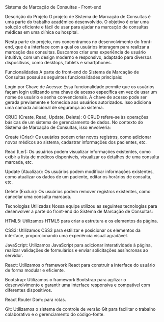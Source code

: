 
Sistema de Marcação de Consultas - Front-end


Descrição do Projeto
O projeto de Sistema de Marcação de Consultas é uma parte do trabalho acadêmico desenvolvido. O objetivo é criar uma solução eficiente e fácil de usar para ajudar na marcação de consultas médicas em uma clínica ou hospital.

Nesta parte do projeto, nos concentramos no desenvolvimento do front-end, que é a interface com a qual os usuários interagem para realizar a marcação das consultas. Buscamos criar uma experiência de usuário intuitiva, com um design moderno e responsivo, adaptado para diversos dispositivos, como desktops, tablets e smartphones.

Funcionalidades
A parte do front-end do Sistema de Marcação de Consultas possui as seguintes funcionalidades principais:

Login por Chave de Acesso: Essa funcionalidade permite que os usuários façam login utilizando uma chave de acesso específica em vez de usar um nome de usuário e senha convencionais. A chave de acesso pode ser gerada previamente e fornecida aos usuários autorizados. Isso adiciona uma camada adicional de segurança ao sistema.

CRUD (Create, Read, Update, Delete): O CRUD refere-se às operações básicas de um sistema de gerenciamento de dados. No contexto do Sistema de Marcação de Consultas, isso envolveria:

Create (Criar): Os usuários podem criar novos registros, como adicionar novos médicos ao sistema, cadastrar informações dos pacientes, etc.

Read (Ler): Os usuários podem visualizar informações existentes, como exibir a lista de médicos disponíveis, visualizar os detalhes de uma consulta marcada, etc.

Update (Atualizar): Os usuários podem modificar informações existentes, como atualizar os dados de um paciente, editar os horários de consulta, etc.

Delete (Excluir): Os usuários podem remover registros existentes, como cancelar uma consulta marcada.

Tecnologias Utilizadas
Nossa equipe utilizou as seguintes tecnologias para desenvolver a parte do front-end do Sistema de Marcação de Consultas:

HTML5: Utilizamos HTML5 para criar a estrutura e os elementos da página.

CSS3: Utilizamos CSS3 para estilizar e posicionar os elementos da interface, proporcionando uma experiência visual agradável.

JavaScript: Utilizamos JavaScript para adicionar interatividade à página, realizar validações de formulários e enviar solicitações assíncronas ao servidor.

React: Utilizamos o framework React para construir a interface do usuário de forma modular e eficiente.

Bootstrap: Utilizamos o framework Bootstrap para agilizar o desenvolvimento e garantir uma interface responsiva e compatível com diferentes dispositivos.

React Router Dom: para rotas.

Git: Utilizamos o sistema de controle de versão Git para facilitar o trabalho colaborativo e o gerenciamento do código-fonte.

